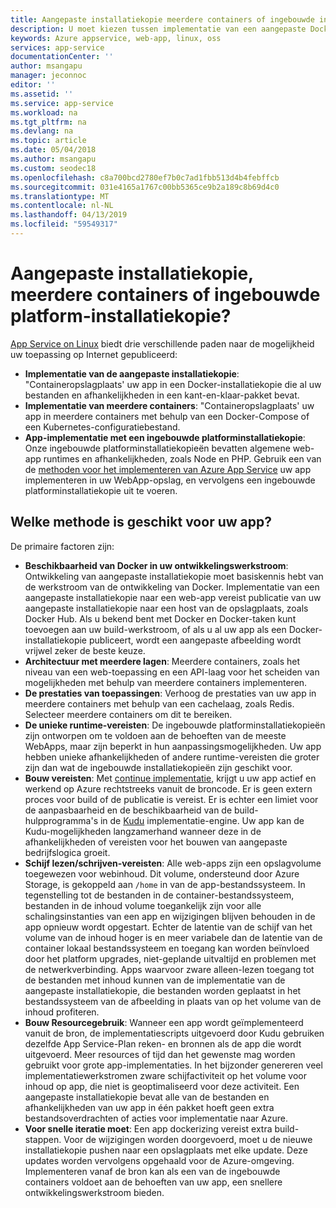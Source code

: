 ```yaml
---
title: Aangepaste installatiekopie meerdere containers of ingebouwde installatiekopie - Azure App Service implementeren | Microsoft Docs
description: U moet kiezen tussen implementatie van een aangepaste Docker-containers, meerdere containers en een ingebouwde toepassingsframework voor App Service on Linux
keywords: Azure appservice, web-app, linux, oss
services: app-service
documentationCenter: ''
author: msangapu
manager: jeconnoc
editor: ''
ms.assetid: ''
ms.service: app-service
ms.workload: na
ms.tgt_pltfrm: na
ms.devlang: na
ms.topic: article
ms.date: 05/04/2018
ms.author: msangapu
ms.custom: seodec18
ms.openlocfilehash: c8a700bcd2780ef7b0c7ad1fbb513d4b4febffcb
ms.sourcegitcommit: 031e4165a1767c00bb5365ce9b2a189c8b69d4c0
ms.translationtype: MT
ms.contentlocale: nl-NL
ms.lasthandoff: 04/13/2019
ms.locfileid: "59549317"
---
```

# <a name="custom-image-multi-container-or-built-in-platform-image"></a>Aangepaste installatiekopie, meerdere containers of ingebouwde platform-installatiekopie?

[App Service on Linux](app-service-linux-intro.md) biedt drie verschillende paden naar de mogelijkheid uw toepassing op Internet gepubliceerd:

- **Implementatie van de aangepaste installatiekopie**: "Containeropslagplaats' uw app in een Docker-installatiekopie die al uw bestanden en afhankelijkheden in een kant-en-klaar-pakket bevat.
- **Implementatie van meerdere containers**: "Containeropslagplaats' uw app in meerdere containers met behulp van een Docker-Compose of een Kubernetes-configuratiebestand.
- **App-implementatie met een ingebouwde platforminstallatiekopie**: Onze ingebouwde platforminstallatiekopieën bevatten algemene web-app runtimes en afhankelijkheden, zoals Node en PHP. Gebruik een van de [methoden voor het implementeren van Azure App Service](../deploy-local-git.md?toc=%2fazure%2fapp-service%2fcontainers%2ftoc.json) uw app implementeren in uw WebApp-opslag, en vervolgens een ingebouwde platforminstallatiekopie uit te voeren.

## <a name="which-method-is-right-for-your-app"></a>Welke methode is geschikt voor uw app? 

De primaire factoren zijn:

- **Beschikbaarheid van Docker in uw ontwikkelingswerkstroom**: Ontwikkeling van aangepaste installatiekopie moet basiskennis hebt van de werkstroom van de ontwikkeling van Docker. Implementatie van een aangepaste installatiekopie naar een web-app vereist publicatie van uw aangepaste installatiekopie naar een host van de opslagplaats, zoals Docker Hub. Als u bekend bent met Docker en Docker-taken kunt toevoegen aan uw build-werkstroom, of als u al uw app als een Docker-installatiekopie publiceert, wordt een aangepaste afbeelding wordt vrijwel zeker de beste keuze.
- **Architectuur met meerdere lagen**: Meerdere containers, zoals het niveau van een web-toepassing en een API-laag voor het scheiden van mogelijkheden met behulp van meerdere containers implementeren. 
- **De prestaties van toepassingen**: Verhoog de prestaties van uw app in meerdere containers met behulp van een cachelaag, zoals Redis. Selecteer meerdere containers om dit te bereiken.
- **De unieke runtime-vereisten**: De ingebouwde platforminstallatiekopieën zijn ontworpen om te voldoen aan de behoeften van de meeste WebApps, maar zijn beperkt in hun aanpassingsmogelijkheden. Uw app hebben unieke afhankelijkheden of andere runtime-vereisten die groter zijn dan wat de ingebouwde installatiekopieën zijn geschikt voor.
- **Bouw vereisten**: Met [continue implementatie](../deploy-continuous-deployment.md?toc=%2fazure%2fapp-service%2fcontainers%2ftoc.json), krijgt u uw app actief en werkend op Azure rechtstreeks vanuit de broncode. Er is geen extern proces voor build of de publicatie is vereist. Er is echter een limiet voor de aanpasbaarheid en de beschikbaarheid van de build-hulpprogramma's in de [Kudu](https://github.com/projectkudu/kudu/wiki) implementatie-engine. Uw app kan de Kudu-mogelijkheden langzamerhand wanneer deze in de afhankelijkheden of vereisten voor het bouwen van aangepaste bedrijfslogica groeit.
- **Schijf lezen/schrijven-vereisten**: Alle web-apps zijn een opslagvolume toegewezen voor webinhoud. Dit volume, ondersteund door Azure Storage, is gekoppeld aan `/home` in van de app-bestandssysteem. In tegenstelling tot de bestanden in de container-bestandssysteem, bestanden in de inhoud volume toegankelijk zijn voor alle schalingsinstanties van een app en wijzigingen blijven behouden in de app opnieuw wordt opgestart. Echter de latentie van de schijf van het volume van de inhoud hoger is en meer variabele dan de latentie van de container lokaal bestandssysteem en toegang kan worden beïnvloed door het platform upgrades, niet-geplande uitvaltijd en problemen met de netwerkverbinding. Apps waarvoor zware alleen-lezen toegang tot de bestanden met inhoud kunnen van de implementatie van de aangepaste installatiekopie, die bestanden worden geplaatst in het bestandssysteem van de afbeelding in plaats van op het volume van de inhoud profiteren.
- **Bouw Resourcegebruik**: Wanneer een app wordt geïmplementeerd vanuit de bron, de implementatiescripts uitgevoerd door Kudu gebruiken dezelfde App Service-Plan reken- en bronnen als de app die wordt uitgevoerd. Meer resources of tijd dan het gewenste mag worden gebruikt voor grote app-implementaties. In het bijzonder genereren veel implementatiewerkstromen zware schijfactiviteit op het volume voor inhoud op app, die niet is geoptimaliseerd voor deze activiteit. Een aangepaste installatiekopie bevat alle van de bestanden en afhankelijkheden van uw app in één pakket hoeft geen extra bestandsoverdrachten of acties voor implementatie naar Azure.
- **Voor snelle iteratie moet**: Een app dockerizing vereist extra build-stappen. Voor de wijzigingen worden doorgevoerd, moet u de nieuwe installatiekopie pushen naar een opslagplaats met elke update. Deze updates worden vervolgens opgehaald voor de Azure-omgeving. Implementeren vanaf de bron kan als een van de ingebouwde containers voldoet aan de behoeften van uw app, een snellere ontwikkelingswerkstroom bieden.
